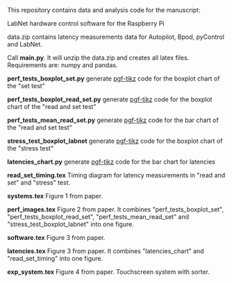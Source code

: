 This repository contains data and analysis code for the manuscript:

LabNet hardware control software for the Raspberry Pi

data.zip contains latency measurements data for Autopilot, Bpod, pyControl and LabNet.

Call **main.py**. It will unzip the data.zip and creates all latex files.
Requirements are: numpy and pandas.

**perf_tests_boxplot_set.py**
generate [pgf-tikz](https://github.com/pgf-tikz/pgf) code for the boxplot chart of the "set test"

**perf_tests_boxplot_read_set.py**
generate [pgf-tikz](https://github.com/pgf-tikz/pgf) code for the boxplot chart of the "read and set test"

**perf_tests_mean_read_set.py**
generate [pgf-tikz](https://github.com/pgf-tikz/pgf) code for the bar chart of the "read and set test"

**stress_test_boxplot_labnet**
generate [pgf-tikz](https://github.com/pgf-tikz/pgf) code for the boxplot chart of the "stress test"

**latencies_chart.py**
generate [pgf-tikz](https://github.com/pgf-tikz/pgf) code for the bar chart for latencies

**read_set_timing.tex**
Timing diagram for latency measurements in "read and set" and "stress" test.

**systems.tex**
Figure 1 from paper.

**perf_images.tex**
Figure 2 from paper. It combines "perf_tests_boxplot_set", "perf_tests_boxplot_read_set", "perf_tests_mean_read_set" and "stress_test_boxplot_labnet" into one figure.

**software.tex**
Figure 3 from paper.

**latencies.tex**
Figure 3 from paper. It combines "latencies_chart" and "read_set_timing" into one figure.

**exp_system.tex**
Figure 4 from paper. Touchscreen system with sorter.